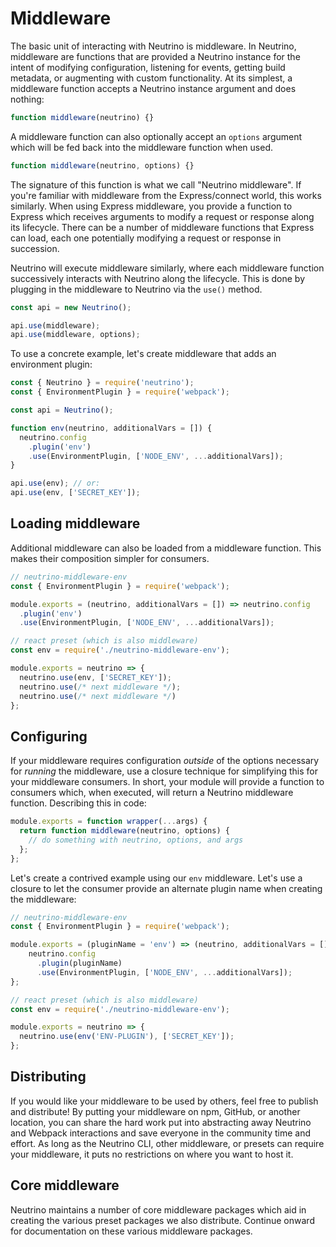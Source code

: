 # Middleware

The basic unit of interacting with Neutrino is middleware. In Neutrino, middleware are functions
that are provided a Neutrino instance for the intent of modifying configuration, listening for
events, getting build metadata, or augmenting with custom functionality. At its simplest, a middleware
function accepts a Neutrino instance argument and does nothing:

```js
function middleware(neutrino) {}
```

A middleware function can also optionally accept an `options` argument which will be fed back into
the middleware function when used.

```js
function middleware(neutrino, options) {}
```

The signature of this function is what we call "Neutrino middleware". If you're familiar with middleware from the
Express/connect world, this works similarly. When using Express middleware, you provide a function to Express which
receives arguments to modify a request or response along its lifecycle. There can be a number of middleware functions
that Express can load, each one potentially modifying a request or response in succession.

Neutrino will execute middleware similarly, where each middleware function successively interacts with Neutrino along
the lifecycle. This is done by plugging in the middleware to Neutrino via the `use()` method.

```js
const api = new Neutrino();

api.use(middleware);
api.use(middleware, options);
```

To use a concrete example, let's create middleware that adds an environment plugin:

```js
const { Neutrino } = require('neutrino');
const { EnvironmentPlugin } = require('webpack');

const api = Neutrino();

function env(neutrino, additionalVars = []) {
  neutrino.config
    .plugin('env')
    .use(EnvironmentPlugin, ['NODE_ENV', ...additionalVars]);
}

api.use(env); // or:
api.use(env, ['SECRET_KEY']);
```

## Loading middleware

Additional middleware can also be loaded from a middleware function. This makes their composition simpler for
consumers.

```js
// neutrino-middleware-env
const { EnvironmentPlugin } = require('webpack');

module.exports = (neutrino, additionalVars = []) => neutrino.config
  .plugin('env')
  .use(EnvironmentPlugin, ['NODE_ENV', ...additionalVars]);
```

```js
// react preset (which is also middleware)
const env = require('./neutrino-middleware-env');

module.exports = neutrino => {
  neutrino.use(env, ['SECRET_KEY']);
  neutrino.use(/* next middleware */);
  neutrino.use(/* next middleware */)
};
```

## Configuring

If your middleware requires configuration _outside_ of the options necessary for _running_ the middleware,
use a closure technique for simplifying this for your middleware consumers. In short, your module will provide a
function to consumers which, when executed, will return a Neutrino middleware function. Describing this in code:

```js
module.exports = function wrapper(...args) {
  return function middleware(neutrino, options) {
    // do something with neutrino, options, and args
  };
};
```

Let's create a contrived example using our `env` middleware. Let's use a closure to let the consumer provide an
alternate plugin name when creating the middleware:

```js
// neutrino-middleware-env
const { EnvironmentPlugin } = require('webpack');

module.exports = (pluginName = 'env') => (neutrino, additionalVars = []) => {
    neutrino.config
      .plugin(pluginName)
      .use(EnvironmentPlugin, ['NODE_ENV', ...additionalVars]);
};
```

```js
// react preset (which is also middleware)
const env = require('./neutrino-middleware-env');

module.exports = neutrino => {
  neutrino.use(env('ENV-PLUGIN'), ['SECRET_KEY']);
};
```

## Distributing

If you would like your middleware to be used by others, feel free to publish and distribute! By putting your middleware
on npm, GitHub, or another location, you can share the hard work put into abstracting away Neutrino and Webpack
interactions and save everyone in the community time and effort. As long as the Neutrino CLI, other middleware, or
presets can require your middleware, it puts no restrictions on where you want to host it.

## Core middleware

Neutrino maintains a number of core middleware packages which aid in creating the various preset packages we also
distribute. Continue onward for documentation on these various middleware packages.
